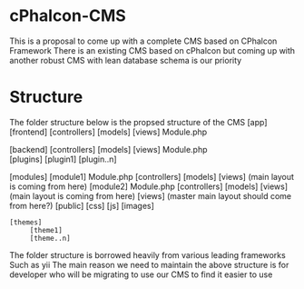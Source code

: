 cPhalcon-CMS
============

This is a proposal to come up with a complete CMS based on CPhalcon Framework
There is an existing CMS based on cPhalcon but coming up with another robust CMS with lean database schema is our priority


Structure
================================================================================
The folder structure below is the propsed structure of the CMS
[app]
 [frontend]
	   [controllers]
	   [models]
	   [views]
	   Module.php
    
 [backend]
       [controllers]
	   [models]
	   [views]
	   Module.php  
 [plugins]
   [plugin1]
   [plugin..n]

 [modules]
   [module1]
        Module.php
	    [controllers]
	    [models]
	    [views]
	        (main layout is coming from here)
   [module2]
        Module.php
	    [controllers]
	    [models]
	    [views]
	        (main layout is coming from here)
 [views]
    (master main layout should come from here?)
 [public]
    [css]
    [js]
    [images]

	[themes]
	     [theme1]
	     [theme..n]

	      
The folder structure is borrowed heavily from various leading frameworks Such as yii
The main reason we need to maintain the above structure is for developer who will be migrating to use our CMS to find it easier to use